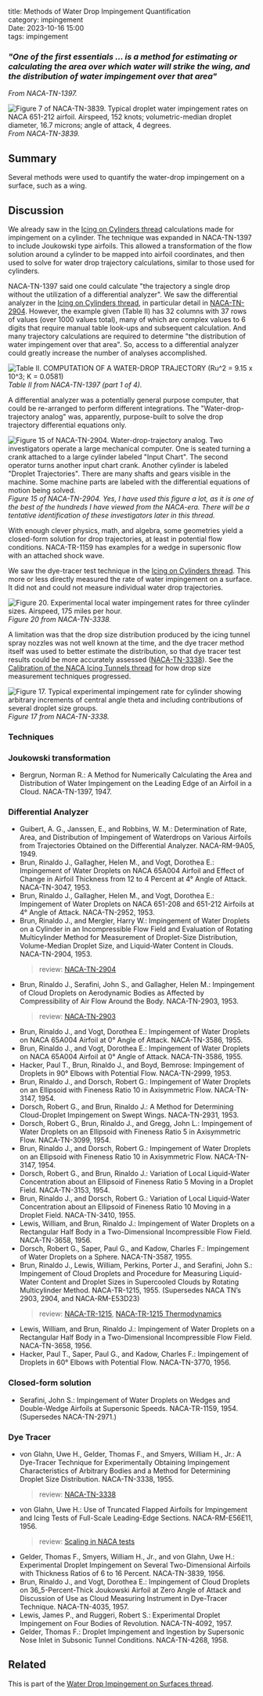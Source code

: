 title: Methods of Water Drop Impingement Quantification  
category: impingement  
Date: 2023-10-16 15:00  
tags: impingement  

### _"One of the first essentials ... is a method for estimating or calculating the area over which water will strike the wing, and the distribution of water impingement over that area"_  
_From NACA-TN-1397._  

![Figure 7 of NACA-TN-3839. Typical droplet water impingement rates on NACA 651-212 airfoil. Airspeed, 152 knots; volumetric-median droplet diameter, 16.7 microns; angle of attack, 4 degrees.](/images%2FNACA-TN-3839%2FFigure%207.png)  
_From NACA-TN-3839._    

## Summary  

Several methods were used to quantify the water-drop impingement on a surface, such as a wing. 

## Discussion

We already saw in the [Icing on Cylinders thread]({filename}Icing%20on%20Cylinders.md) calculations made for impingement on a cylinder. 
The technique was expanded in NACA-TN-1397 to include Joukowski type airfoils. 
This allowed a transformation of the flow solution around a cylinder to be mapped into airfoil coordinates, 
and then used to solve for water drop trajectory calculations, similar to those used for cylinders. 

NACA-TN-1397 said one could calculate "the trajectory a single drop without the utilization of a differential analyzer". 
We saw the differential analyzer in the [Icing on Cylinders thread]({filename}Icing%20on%20Cylinders.md), 
in particular detail in [NACA-TN-2904]({filename}NACA-TN-2904.md). 
However, the example given (Table II) has 32 columns with 37 rows of values (over 1000 values total), 
many of which are complex values to 6 digits that require manual table look-ups and subsequent calculation. 
And many trajectory calculations are required to determine "the distribution of water impingement over that area". 
So, access to a differential analyzer could greatly increase the number of analyses accomplished.  

![Table II. COMPUTATION OF A WATER-DROP TRAJECTORY (Ru^2 = 9.15 x 10^3; K = 0.0581)](/images%2Fnaca-tn-1397%2FTable%20II.png)  
_Table II from NACA-TN-1397 (part 1 of 4)._  

A differential analyzer was a potentially general purpose computer, 
that could be re-arranged to perform different integrations. 
The "Water-drop-trajectory analog" was, apparently, purpose-built to solve the drop trajectory differential equations only. 

![Figure 15 of NACA-TN-2904. Water-drop-trajectory analog.
Two investigators operate a large mechanical computer. 
One is seated turning a crank attached to a large cylinder labeled "Input Chart". 
The second operator turns another input chart crank. 
Another cylinder is labeled "Droplet Trajectories". 
There are many shafts and gears visible in the machine. 
Some machine parts are labeled with the differential equations of motion being solved. 
](/images/naca-tn-2904/Figure15.png)  
_Figure 15 of NACA-TN-2904. 
Yes, I have used this figure a lot, as it is one of the best of the hundreds I have viewed from the NACA-era.
There will be a tentative identification of these investigators later in this thread._  

With enough clever physics, math, and algebra, some geometries yield a closed-form solution for drop trajectories, 
at least in potential flow conditions. 
NACA-TR-1159 has examples for a wedge in supersonic flow with an attached shock wave. 

We saw the dye-tracer test technique in the [Icing on Cylinders thread]({filename}Icing%20on%20Cylinders.md). 
This more or less directly measured the rate of water impingement on a surface. 
It did not and could not measure individual water drop trajectories. 

![Figure 20. Experimental local water impingement rates for three cylinder sizes. 
Airspeed, 175 miles per hour.](/images/naca-tn-3338/Figure20.png)  
_Figure 20 from NACA-TN-3338._  

A limitation was that the drop size distribution produced by the icing tunnel spray nozzles was not well known at the time, 
and the dye tracer method itself was used to better estimate the distribution, 
so that dye tracer test results could be more accurately assessed ([NACA-TN-3338]({filename}NACA-TN-3338.md)). 
See the [Calibration of the NACA Icing Tunnels thread]({filename}calibration_of_naca_icing_tunnels.md) for how drop size measurement techniques progressed.

![Figure 17. Typical experimental impingement rate for 
cylinder showing arbitrary increments of central 
angle theta and including contributions of several 
droplet size groups.](/images/naca-tn-3338/Figure17.png)  
_Figure 17 from NACA-TN-3338._  

### Techniques

### Joukowski transformation  

- Bergrun, Norman R.: A Method for Numerically Calculating the Area and Distribution of Water Impingement on the Leading Edge of an Airfoil in a Cloud. NACA-TN-1397, 1947.  

### Differential Analyzer  

- Guibert, A. G., Janssen, E., and Robbins, W. M.: Determination of Rate, Area, and Distribution of Impingement of Waterdrops on Various Airfoils from Trajectories Obtained on the Differential Analyzer. NACA-RM-9A05, 1949.  
- Brun, Rinaldo J., Gallagher, Helen M., and Vogt, Dorothea E.: Impingement of Water Droplets on NACA 65A004 Airfoil and Effect of Change in Airfoil Thickness from 12 to 4 Percent at 4° Angle of Attack. NACA-TN-3047, 1953.  
- Brun, Rinaldo J., Gallagher, Helen M., and Vogt, Dorothea E.: Impingement of Water Droplets on NACA 651-208 and 651-212 Airfoils at 4° Angle of Attack. NACA-TN-2952, 1953.  
- Brun, Rinaldo J., and Mergler, Harry W.: Impingement of Water Droplets on a Cylinder in an Incompressible Flow Field and Evaluation of Rotating Multicylinder Method for Measurement of Droplet-Size Distribution, Volume-Median Droplet Size, and Liquid-Water Content in Clouds. NACA-TN-2904, 1953.  
    > review: [NACA-TN-2904]({filename}NACA-TN-2904.md)  
- Brun, Rinaldo J., Serafini, John S., and Gallagher, Helen M.: Impingement of Cloud Droplets on Aerodynamic Bodies as Affected by Compressibility of Air Flow Around the Body. NACA-TN-2903, 1953.  
    > review: [NACA-TN-2903]({filename}NACA-TN-2903.md)  
- Brun, Rinaldo J., and Vogt, Dorothea E.: Impingement of Water Droplets on NACA 65A004 Airfoil at 0° Angle of Attack. NACA-TN-3586, 1955.  
- Brun, Rinaldo J., and Vogt, Dorothea E.: Impingement of Water Droplets on NACA 65A004 Airfoil at 0° Angle of Attack. NACA-TN-3586, 1955.
- Hacker, Paul T., Brun, Rinaldo J., and Boyd, Bemrose: Impingement of Droplets in 90° Elbows with Potential Flow. NACA-TN-2999, 1953.
- Brun, Rinaldo J., and Dorsch, Robert G.: Impingement of Water Droplets on an Ellipsoid with Fineness Ratio 10 in Axisymmetric Flow. NACA-TN-3147, 1954.  
- Dorsch, Robert G., and Brun, Rinaldo J.: A Method for Determining Cloud-Droplet Impingement on Swept Wings. NACA-TN-2931, 1953.  
- Dorsch, Robert G., Brun, Rinaldo J., and Gregg, John L.: Impingement of Water Droplets on an Ellipsoid with Fineness Ratio 5 in Axisymmetric Flow. NACA-TN-3099, 1954.  
- Brun, Rinaldo J., and Dorsch, Robert G.: Impingement of Water Droplets on an Ellipsoid with Fineness Ratio 10 in Axisymmetric Flow. NACA-TN-3147, 1954.  
- Dorsch, Robert G., and Brun, Rinaldo J.: Variation of Local Liquid-Water Concentration about an Ellipsoid of Fineness Ratio 5 Moving in a Droplet Field. NACA-TN-3153, 1954.  
- Brun, Rinaldo J., and Dorsch, Robert G.: Variation of Local Liquid-Water Concentration about an Ellipsoid of Fineness Ratio 10 Moving in a Droplet Field. NACA-TN-3410, 1955.  
- Lewis, William, and Brun, Rinaldo J.: Impingement of Water Droplets on a Rectangular Half Body in a Two-Dimensional Incompressible Flow Field. NACA-TN-3658, 1956.  
- Dorsch, Robert G., Saper, Paul G., and Kadow, Charles F.: Impingement of Water Droplets on a Sphere. NACA-TN-3587, 1955.  
- Brun, Rinaldo J., Lewis, William, Perkins, Porter J., and Serafini, John S.: Impingement of Cloud Droplets and Procedure for Measuring Liquid-Water Content and Droplet Sizes in Supercooled Clouds by Rotating Multicylinder Method. NACA-TR-1215, 1955. (Supersedes NACA TN’s 2903, 2904, and NACA-RM-E53D23)  
    > review: [NACA-TR-1215]({filename}NACA-TR-1215.md), [NACA-TR-1215 Thermodynamics]({filename}NACA-TR-1215-Thermodynamics.md)  
- Lewis, William, and Brun, Rinaldo J.: Impingement of Water Droplets on a Rectangular Half Body in a Two-Dimensional Incompressible Flow Field. NACA-TN-3658, 1956.  
- Hacker, Paul T., Saper, Paul G., and Kadow, Charles F.: Impingement of Droplets in 60° Elbows with Potential Flow. NACA-TN-3770, 1956.  

### Closed-form solution  

- Serafini, John S.: Impingement of Water Droplets on Wedges and Double-Wedge Airfoils at Supersonic Speeds. NACA-TR-1159, 1954. (Supersedes NACA-TN-2971.)  

### Dye Tracer  

- von Glahn, Uwe H., Gelder, Thomas F., and Smyers, William H., Jr.: A Dye-Tracer Technique for Experimentally Obtaining Impingement Characteristics of Arbitrary Bodies and a Method for Determining Droplet Size Distribution. NACA-TN-3338, 1955.  
    > review: [NACA-TN-3338]({filename}NACA-TN-3338.md)  
- von Glahn, Uwe H.: Use of Truncated Flapped Airfoils for Impingement and Icing Tests of Full-Scale Leading-Edge Sections. NACA-RM-E56E11, 1956.  
    > review: [Scaling in NACA tests]({filename}scaling_in_naca_tests.md)  
- Gelder, Thomas F., Smyers, William H., Jr., and von Glahn, Uwe H.: Experimental Droplet Impingement on Several Two-Dimensional Airfoils with Thickness Ratios of 6 to 16 Percent. NACA-TN-3839, 1956.  
- Brun, Rinaldo J., and Vogt, Dorothea E.: Impingement of Cloud Droplets on 36_5-Percent-Thick Joukowski Airfoil at Zero Angle of Attack and Discussion of Use as Cloud Measuring Instrument in Dye-Tracer Technique. NACA-TN-4035, 1957.  
- Lewis, James P., and Ruggeri, Robert S.: Experimental Droplet Impingement on Four Bodies of Revolution. NACA-TN-4092, 1957.  
- Gelder, Thomas F.: Droplet Impingement and Ingestion by Supersonic Nose Inlet in Subsonic Tunnel Conditions. NACA-TN-4268, 1958.  

## Related  

This is part of the [Water Drop Impingement on Surfaces thread]({filename}impingement.md).  
